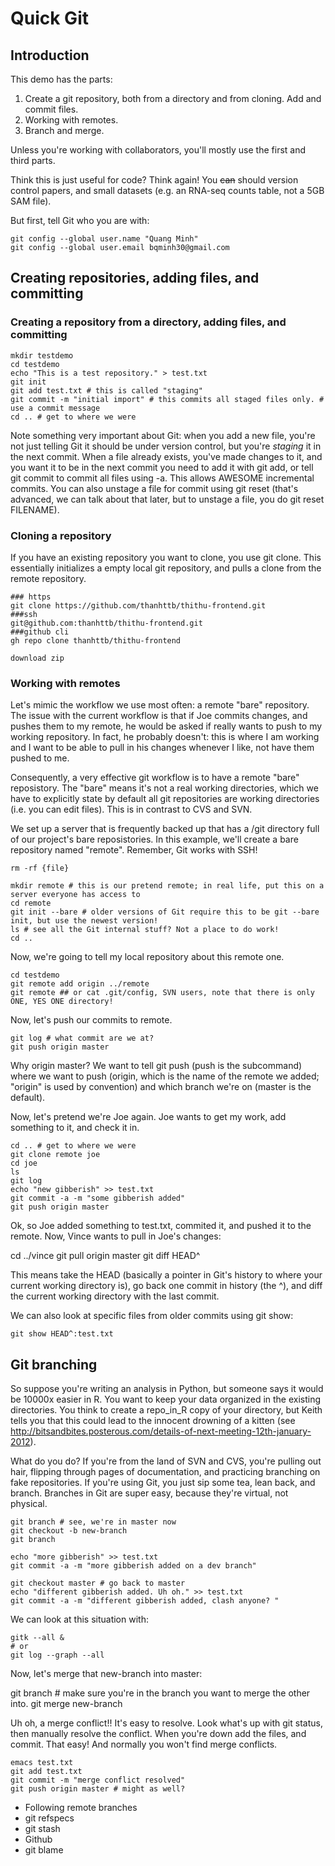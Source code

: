# Quick Git

## Introduction

This demo has the parts: 

 1. Create a git repository, both from a directory and from
 cloning. Add and commit files.
 2. Working with remotes.
 3. Branch and merge.

Unless you're working with collaborators, you'll mostly use the first
and third parts.

Think this is just useful for code? Think again! You ~~can~~ should
version control papers, and small datasets (e.g. an RNA-seq counts
table, not a 5GB SAM file).

But first, tell Git who you are with: 

    git config --global user.name "Quang Minh"
    git config --global user.email bqminh30@gmail.com

## Creating repositories, adding files, and committing

### Creating a repository from a directory, adding files, and committing

    mkdir testdemo
    cd testdemo
    echo "This is a test repository." > test.txt
    git init
    git add test.txt # this is called "staging"
    git commit -m "initial import" # this commits all staged files only. # use a commit message
    cd .. # get to where we were

Note something very important about Git: when you add a new file,
you're not just telling Git it should be under version control, but
you're *staging* it in the next commit. When a file already exists,
you've made changes to it, and you want it to be in the next commit
you need to add it with git add, or tell git commit to commit all
files using -a. This allows AWESOME incremental commits. You can also
unstage a file for commit using git reset (that's advanced, we can
talk about that later, but to unstage a file, you do git reset
FILENAME).

### Cloning a repository

If you have an existing repository you want to clone, you use git
clone. This essentially initializes a empty local git repository, and
pulls a clone from the remote repository.

    ### https
    git clone https://github.com/thanhttb/thithu-frontend.git
    ###ssh
    git@github.com:thanhttb/thithu-frontend.git
    ###github cli
    gh repo clone thanhttb/thithu-frontend
    
    download zip

### Working with remotes

Let's mimic the workflow we use most often: a remote "bare"
repository. The issue with the current workflow is that if Joe commits
changes, and pushes them to my remote, he would be asked if really
wants to push to my working repository. In fact, he probably doesn't:
this is where I am working and I want to be able to pull in his
changes whenever I like, not have them pushed to me.

Consequently, a very effective git workflow is to have a remote "bare"
reposistory. The "bare" means it's not a real working directories,
which we have to explicitly state by default all git repositories are
working directories (i.e. you can edit files). This is in contrast to
CVS and SVN. 

We set up a server that is frequently backed up that has a /git
directory full of our project's bare reposistories. In this example,
we'll create a bare repository named "remote". Remember, Git works
with SSH!

    rm -rf {file}

    mkdir remote # this is our pretend remote; in real life, put this on a server everyone has access to
    cd remote
    git init --bare # older versions of Git require this to be git --bare init, but use the newest version!
    ls # see all the Git internal stuff? Not a place to do work!
    cd ..

Now, we're going to tell my local repository about this remote one.

    cd testdemo
    git remote add origin ../remote
    git remote ## or cat .git/config, SVN users, note that there is only ONE, YES ONE directory!

Now, let's push our commits to remote. 
    
    git log # what commit are we at?
    git push origin master

Why origin master? We want to tell git push (push is the subcommand)
where we want to push (origin, which is the name of the remote we
added; "origin" is used by convention) and which branch we're on
(master is the default).


Now, let's pretend we're Joe again. Joe wants to get my work, add
something to it, and check it in.

    cd .. # get to where we were
    git clone remote joe
    cd joe
    ls 
    git log
    echo "new gibberish" >> test.txt
    git commit -a -m "some gibberish added"
    git push origin master

Ok, so Joe added something to test.txt, commited it, and pushed it to
the remote. Now, Vince wants to pull in Joe's changes:

   cd ../vince
   git pull origin master
   git diff HEAD^

This means take the HEAD (basically a pointer in Git's history to
where your current working directory is), go back one commit in
history (the ^), and diff the current working directory with the last
commit.

We can also look at specific files from older commits using git show:

    git show HEAD^:test.txt

## Git branching

So suppose you're writing an analysis in Python, but someone says it
would be 10000x easier in R. You want to keep your data organized in
the existing directories. You think to create a repo_in_R copy of your
directory, but Keith tells you that this could lead to the innocent
drowning of a kitten (see
http://bitsandbites.posterous.com/details-of-next-meeting-12th-january-2012).

What do you do? If you're from the land of SVN and CVS, you're pulling
out hair, flipping through pages of documentation, and practicing
branching on fake repositories. If you're using Git, you just sip some
tea, lean back, and branch. Branches in Git are super easy, because
they're virtual, not physical. 


    git branch # see, we're in master now
    git checkout -b new-branch
    git branch

    echo "more gibberish" >> test.txt
    git commit -a -m "more gibberish added on a dev branch"
    
    git checkout master # go back to master
    echo "different gibberish added. Uh oh." >> test.txt
    git commit -a -m "different gibberish added, clash anyone? "
 
We can look at this situation with:

    gitk --all &
    # or 
    git log --graph --all

Now, let's merge that new-branch into master:

   git branch # make sure you're in the branch you want to merge the other into.
   git merge new-branch

Uh oh, a merge conflict!! It's easy to resolve. Look what's up with
git status, then manually resolve the conflict. When you're down add
the files, and commit. That easy! And normally you won't find merge
conflicts.

    emacs test.txt
    git add test.txt
    git commit -m "merge conflict resolved"
    git push origin master # might as well?


 - Following remote branches
 - git refspecs
 - git stash
 - Github
 - git blame

